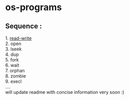 # os-programs
<h2>Sequence :</h2>
1. <a href = "https://github.com/Shivansh-Thakur/os-programs/tree/main/read-write"> read-write </a><br>
2. open<br>
3. lseek<br>
4. dup<br>
5. fork<br>
6. wait<br>
7. orphan<br>
8. zombie<br>
9. execl<br>
....<br>
will update readme with concise information very soon :)


